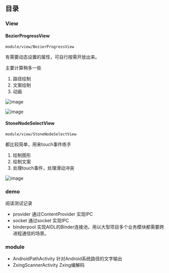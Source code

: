 




## 目录

### View

#### BezierProgressView

`module/view/BezierProgressView`

有需要动态设置的属性，可自行按需开放出来。

主要计算稍多一些

1. 路径绘制
2. 文案绘制
3. 动画

![image](https://stone-xiaqu-1256490509.cos.ap-shanghai.myqcloud.com/android/canvas/BezierProgressView.png)

![image](https://stone-xiaqu-1256490509.cos.ap-shanghai.myqcloud.com/android/canvas/BezierProgressView.gif)

#### StoneNodeSelectView

`module/view/StoneNodeSelectView`

都比较简单，用来touch事件练手

1. 绘制图形
2. 绘制文案
3. 处理touch事件，处理滑动冲突

![image](https://stone-xiaqu-1256490509.cos.ap-shanghai.myqcloud.com/android/canvas/StoneNodeSelectView.gif)


### demo 

阅读测试记录

- provider 通过ContentProvider 实现IPC
- socket 通过socket 实现IPC
- binderpool 实现AIDL的Binder连接池，用以大型项目多个业务模块都需要跨进程通信的场景。

### module

- AndroidPathActivity 针对Android系统路径的文字输出
- ZxingScannerActivity Zxing编解码

